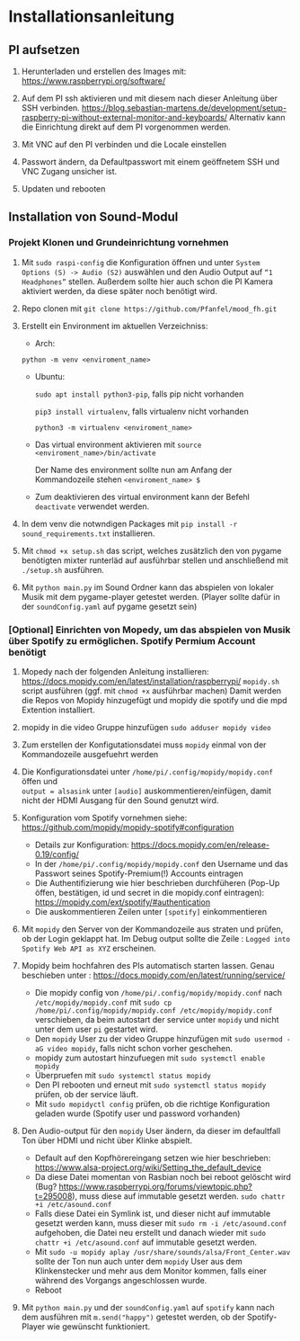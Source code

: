 # Installationsanleitung

## PI aufsetzen

1. Herunterladen und erstellen des Images mit: <https://www.raspberrypi.org/software/>

2. Auf dem PI ssh aktivieren und mit diesem nach dieser Anleitung über SSH verbinden.
<https://blog.sebastian-martens.de/development/setup-raspberry-pi-without-external-monitor-and-keyboards/>
Alternativ kann die Einrichtung direkt auf dem PI vorgenommen werden.

3. Mit VNC auf den PI verbinden und die Locale einstellen

4. Passwort ändern, da Defaultpasswort mit einem geöffnetem SSH und VNC Zugang unsicher ist.

5. Updaten und rebooten

## Installation von Sound-Modul

### Projekt Klonen und Grundeinrichtung vornehmen

1. Mit `sudo raspi-config` die Konfiguration öffnen und unter `System Options (S) -> Audio (S2)` auswählen und den Audio Output auf `“1 Headphones”` stellen. Außerdem sollte hier auch schon die PI Kamera aktiviert werden, da diese später noch benötigt wird.

2. Repo clonen mit `git clone https://github.com/Pfanfel/mood_fh.git`

3. Erstellt ein Environment im aktuellen Verzeichniss:

    - Arch:
    
    `python -m venv <enviroment_name>`

    - Ubuntu:

        `sudo apt install python3-pip`, falls pip nicht vorhanden

        `pip3 install virtualenv`, falls virtualenv nicht vorhanden

        `python3 -m virtualenv <enviroment_name>`

    - Das virtual environment aktivieren mit `source <enviroment_name>/bin/activate`

        Der Name des environment sollte nun am Anfang der Kommandozeile stehen `<enviroment_name> $`

    - Zum deaktivieren des virtual environment kann der Befehl `deactivate` verwendet werden.

4. In dem venv die notwndigen Packages mit `pip install -r sound_requirements.txt` installieren.

5. Mit `chmod +x setup.sh` das script, welches zusätzlich den von pygame benötigten mixter runterläd auf ausführbar stellen und anschließend mit `./setup.sh` ausführen.

6. Mit `python main.py` im Sound Ordner kann das abspielen von lokaler Musik mit dem pygame-player getestet werden. (Player sollte dafür in der `soundConfig.yaml` auf pygame gesetzt sein)

### [Optional] Einrichten von Mopedy, um das abspielen von Musik über Spotify zu ermöglichen. Spotify Permium Account benötigt

1. Mopedy nach der folgenden Anleitung installieren: <https://docs.mopidy.com/en/latest/installation/raspberrypi/>
`mopidy.sh` script ausführen (ggf. mit `chmod +x` ausführbar machen)
Damit werden die Repos von Mopidy hinzugefügt und mopidy die spotify und die mpd Extention installiert.

2. mopidy in die video Gruppe hinzufügen `sudo adduser mopidy video`

3. Zum erstellen der Konfigutationsdatei muss `mopidy` einmal von der Kommandozeile ausgefuehrt werden

4. Die Konfigurationsdatei unter `/home/pi/.config/mopidy/mopidy.conf` öffen und  
`output = alsasink` unter `[audio]` auskommentieren/einfügen, damit nicht der HDMI Ausgang für den Sound genutzt wird.

5. Konfiguration vom Spotify vornehmen siehe: <https://github.com/mopidy/mopidy-spotify#configuration>
    - Details zur Konfiguration: <https://docs.mopidy.com/en/release-0.19/config/>
    - In der `/home/pi/.config/mopidy/mopidy.conf` den Username und das Passwort seines Spotify-Premium(!) Accounts eintragen
    - Die Authentifizierung wie hier beschrieben durchfüheren (Pop-Up öffen, bestätigen, id und secret  in die mopidy.conf eintragen): <https://mopidy.com/ext/spotify/#authentication>
    - Die auskommentieren Zeilen unter `[spotify]` einkommentieren

6. Mit `mopidy` den Server von der Kommandozeile aus straten und prüfen, ob der Login geklappt hat.
Im Debug output sollte die Zeile : `Logged into Spotify Web API as XYZ` erscheinen.

7. Mopidy beim hochfahren des PIs automatisch starten lassen. Genau beschieben unter : <https://docs.mopidy.com/en/latest/running/service/>

    - Die mopidy config von `/home/pi/.config/mopidy/mopidy.conf` nach `/etc/mopidy/mopidy.conf` mit `sudo cp /home/pi/.config/mopidy/mopidy.conf /etc/mopidy/mopidy.conf` verschieben, da beim autostart der service unter `mopidy` und nicht unter dem user `pi` gestartet wird.
    - Den `mopidy` User zu der video Gruppe hinzufügen mit `sudo usermod -aG video mopidy`, falls nicht schon vorher geschehen.
    - mopidy zum autostart hinzufuegen mit `sudo systemctl enable mopidy`
    - Überpruefen mit `sudo systemctl status mopidy`
    - Den PI rebooten und erneut mit `sudo systemctl status mopidy` prüfen, ob der service läuft.
    - Mit `sudo mopidyctl config` prüfen, ob die richtige Konfiguration geladen wurde (Spotify user und password vorhanden)

8. Den Audio-output für den `mopidy` User ändern, da dieser im defaultfall Ton über HDMI und nicht über Klinke abspielt.
    - Default auf den Kopfhörereingang setzen wie hier beschrieben: <https://www.alsa-project.org/wiki/Setting_the_default_device>
    - Da diese Datei momentan von Rasbian noch bei reboot gelöscht wird (Bug? <https://www.raspberrypi.org/forums/viewtopic.php?t=295008>), muss diese auf immutable gesetzt werden. `sudo chattr +i /etc/asound.conf`
    - Falls diese Datei ein Symlink ist, und dieser nicht auf immutable gesetzt werden kann, muss dieser mit `sudo rm -i /etc/asound.conf` aufgehoben, die Datei neu erstellt und danach wieder mit `sudo chattr +i /etc/asound.conf` auf immutable gesetzt werden.
    - Mit `sudo -u mopidy aplay /usr/share/sounds/alsa/Front_Center.wav` sollte der Ton nun auch unter dem `mopidy` User aus dem Klinkenstecker und mehr aus dem Monitor kommen, falls einer während des Vorgangs angeschlossen wurde.
    - Reboot

9. Mit `python main.py` und der `soundConfig.yaml` auf `spotify` kann nach dem ausführen mit `m.send("happy")` getestet werden, ob der Spotify-Player wie gewünscht funktioniert.
